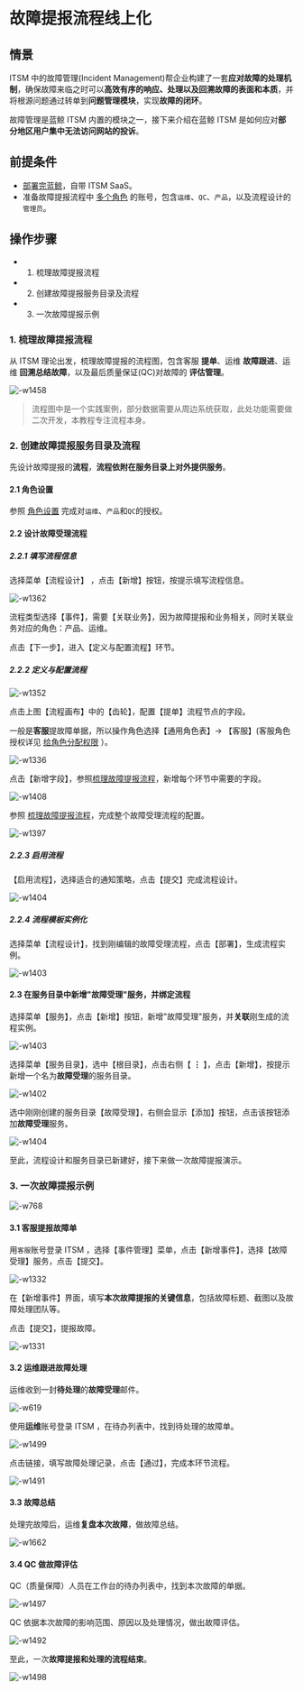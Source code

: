 # 故障提报流程线上化

## 情景

ITSM 中的故障管理(Incident Management)帮企业构建了一套**应对故障的处理机制**，确保故障来临之时可以**高效有序的响应、处理以及回溯故障的表面和本质**，并将根源问题通过转单到**问题管理模块**，实现**故障的闭环**。

故障管理是蓝鲸 ITSM 内置的模块之一，接下来介绍在蓝鲸 ITSM 是如何应对**部分地区用户集中无法访问网站的投诉**。

## 前提条件
- [部署完蓝鲸](https://docs.bk.tencent.com/bkce_install_guide/)，自带 ITSM SaaS。
- 准备故障提报流程中 [多个角色](https://docs.bk.tencent.com/paas/FunctionIntroduced.html#RoleManagement) 的账号，包含`运维`、`QC`、`产品`，以及流程设计的`管理员`。

## 操作步骤

- 1. 梳理故障提报流程
- 2. 创建故障提报服务目录及流程
- 3. 一次故障提报示例

### 1. 梳理故障提报流程

从 ITSM 理论出发，梳理故障提报的流程图，包含客服 **提单**、运维 **故障跟进**、运维 **回溯总结故障**，以及最后质量保证(QC)对故障的 **评估管理**。

![-w1458](media/15658530577275.jpg)

> 流程图中是一个实践案例，部分数据需要从周边系统获取，此处功能需要做二次开发，本教程专注流程本身。

### 2. 创建故障提报服务目录及流程

先设计故障提报的**流程**，**流程依附在服务目录上对外提供服务**。

#### 2.1 角色设置

参照 <a href="Release_Management.md#Authorization" target="_blank">角色设置</a> 完成对`运维`、`产品`和`QC`的授权。

#### 2.2 设计故障受理流程
##### 2.2.1 填写流程信息
选择菜单【流程设计】 ，点击【新增】按钮，按提示填写流程信息。

![-w1362](media/15658545362420.jpg)

流程类型选择【事件】，需要【关联业务】，因为故障提报和业务相关，同时关联业务对应的角色：产品、运维。

点击【下一步】，进入【定义与配置流程】环节。

##### 2.2.2 定义与配置流程

![-w1352](media/15658547862596.jpg)

点击上图【流程画布】中的【齿轮】，配置【提单】流程节点的字段。

一般是**客服**提故障单据，所以操作角色选择【通用角色表】-> 【客服】(客服角色授权详见  [给角色分配权限](#Authorization) ）。

![-w1336](media/15658551277354.jpg)

点击【新增字段】，参照[梳理故障提报流程](#Carding_flow)，新增每个环节中需要的字段。

![-w1408](media/15658592435245.jpg)

参照 [梳理故障提报流程](#Carding_flow)，完成整个故障受理流程的配置。

![-w1397](media/15658592876789.jpg)

##### 2.2.3 启用流程

【启用流程】，选择适合的通知策略，点击【提交】完成流程设计。

![-w1404](media/15658593359980.jpg)

##### 2.2.4 流程模板实例化

选择菜单【流程设计】，找到刚编辑的故障受理流程，点击【部署】，生成流程实例。

![-w1403](media/15658593653122.jpg)

#### 2.3 在服务目录中新增"故障受理"服务，并绑定流程

选择菜单【服务】，点击【新增】按钮，新增"故障受理"服务，并**关联**刚生成的流程实例。

![-w1403](media/15658595078266.jpg)

选择菜单【服务目录】，选中【根目录】，点击右侧【 **⋮** 】，点击【新增】，按提示新增一个名为**故障受理**的服务目录。

![-w1402](media/15658595666163.jpg)

选中刚刚创建的服务目录【故障受理】，右侧会显示【添加】按钮，点击该按钮添加**故障受理**服务。

![-w1404](media/15658596158089.jpg)

至此，流程设计和服务目录已新建好，接下来做一次故障提报演示。

### 3. 一次故障提报示例
![-w768](media/15658720727110.jpg)

#### 3.1 客服提报故障单

用`客服`账号登录 ITSM ，选择【事件管理】菜单，点击【新增事件】，选择【故障受理】服务，点击【提交】。

![-w1332](media/15658597438200.jpg)

在【新增事件】界面，填写**本次故障提报的关键信息**，包括故障标题、截图以及故障处理团队等。

点击【提交】，提报故障。

![-w1331](media/15658604949447.jpg)


#### 3.2 运维跟进故障处理

运维收到一封**待处理**的**故障受理**邮件。

![-w619](media/15658606919760.jpg)

使用**运维**账号登录 ITSM ，在待办列表中，找到待处理的故障单。

![-w1499](media/15658608778520.jpg)

点击链接，填写故障处理记录，点击【通过】，完成本环节流程。

![-w1491](media/15658613447194.jpg)


#### 3.3 故障总结

处理完故障后，运维**复盘本次故障**，做故障总结。

![-w1662](media/15658620538481.jpg)


#### 3.4 QC 做故障评估

QC（质量保障）人员在工作台的待办列表中，找到本次故障的单据。

![-w1497](media/15658621496239.jpg)

QC 依据本次故障的影响范围、原因以及处理情况，做出故障评估。

![-w1492](media/15658622710282.jpg)

至此，一次**故障提报和处理的流程结束**。

![-w1498](media/15658623014535.jpg)
